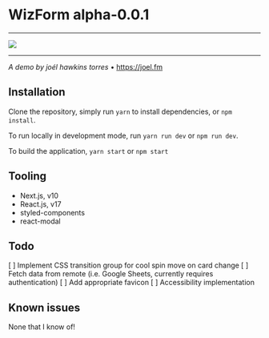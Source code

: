 # WizForm alpha-0.0.1
<hr/>
<img src='https://uploads-ssl.webflow.com/5fdeb4b5db1911baf9bcf184/5ff34a9fb1ab6da82d38a4a8_WizForm-logo-1-p-500.png' style='margin: 0 auto; text-align: center;'/>

<hr/>

<p><em>A demo by joél hawkins torres</em> • <a href='https://joel.fm/' target='_blank'>https://joel.fm</a></p>

## Installation

Clone the repository, simply run `yarn` to install dependencies, or `npm install`.

To run locally in development mode, run `yarn run dev` or `npm run dev`.

To build the application, `yarn start` or `npm start`

## Tooling

* Next.js, v10
* React.js, v17
* styled-components
* react-modal

## Todo

[ ] Implement CSS transition group for cool spin move on card change
[ ] Fetch data from remote (i.e. Google Sheets, currently requires authentication)
[ ] Add appropriate favicon
[ ] Accessibility implementation

## Known issues

None that I know of!
